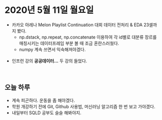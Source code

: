 # 2020년 5월 11일 월요일 

- 카카오 아레나 Melon Playlist Continuation 대회 데이터 전처리 & EDA 23셀까지 봤다.
  - np.dstack, np.repeat, np.concatenate 이용하여 각 id별로 대분류 장르를 매칭시키는 데이터프레임 부분 볼 때 조금 혼란스러웠다.
  - numpy 계속 쓰면서 익숙해져야겠다.
  <br>
- 인프런 강의 **공공데이터...** 두 강의 들었다. 
<br>

## 오늘 하루 
- 계속 피곤하다. 운동을 좀 해야겠다.
- 학원 개강하기 전에 Git, Github 사용법, 머신러닝 알고리즘 한 번 보고 가야겠다.
- 내일부터 SQLD 공부도 슬슬 해봐야지. 
